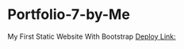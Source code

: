 # Portfolio-7-by-Me
 My First Static Website With Bootstrap
[Deploy Link:](https://nurysar97.github.io/Portfolio-7-by-Me/)

